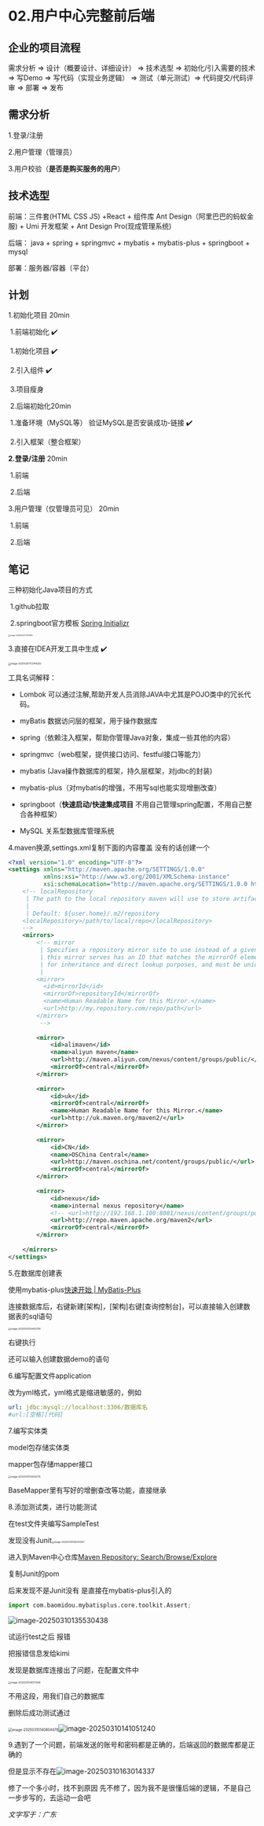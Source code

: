 

# 02.用户中心完整前后端

## 企业的项目流程

需求分析 => 设计（概要设计、详细设计） => 技术选型  => 初始化/引入需要的技术 => 写Demo => 写代码（实现业务逻辑） => 测试（单元测试）=> 代码提交/代码评审 => 部署 => 发布 

## 需求分析

1.登录/注册

2.用户管理（管理员）

3.用户校验（**是否是购买服务的用户**）

## 技术选型

前端：三件套(HTML CSS JS) +React + 组件库 Ant Design（阿里巴巴的蚂蚁金服) + Umi 开发框架  + Ant Design Pro(现成管理系统) 

后端： java + spring + springmvc + mybatis + mybatis-plus + springboot + mysql

部署：服务器/容器（平台）

## 计划

1.初始化项目 20min

​	1.前端初始化 ✔️

​		1.初始化项目 ✔️

​		2.引入组件 ✔️

​		3.项目瘦身

​	2.后端初始化20min

​		1.准备环境（MySQL等） 验证MySQL是否安装成功-链接 ✔️

​		2.引入框架（整合框架）

**2.登录/注册** 20min

​	1.前端

​	2.后端

3.用户管理（仅管理员可见） 20min

​	1.前端

​	2.后端



## 笔记

三种初始化Java项目的方式

​	1.github拉取

​	2.springboot官方模板 [Spring Initializr](https://start.spring.io/)

<img src="../.vuepress/public/blog_images/image-20250307172321180.png" alt="image-20250307172321180" style="zoom: 25%;" />

3.直接在IDEA开发工具中生成  ✔️

<img src="../.vuepress/public/blog_images/image-20250307172744293.png" alt="image-20250307172744293" style="zoom:33%;" />

工具名词解释：

- Lombok 可以通过注解,帮助开发人员消除JAVA中尤其是POJO类中的冗长代码。

- myBatis 数据访问层的框架，用于操作数据库

- spring（依赖注入框架，帮助你管理Java对象，集成一些其他的内容）

- springmvc（web框架，提供接口访问、festful接口等能力）

- mybatis (Java操作数据库的框架，持久层框架，对jdbc的封装)
- mybatis-plus（对mybatis的增强，不用写sql也能实现增删改查）
- springboot（**快速启动/快速集成项目** 不用自己管理spring配置，不用自己整合各种框架）
- MySQL 关系型数据库管理系统



4.maven换源,settings.xml复制下面的内容覆盖 没有的话创建一个 

```xml
<?xml version="1.0" encoding="UTF-8"?>
<settings xmlns="http://maven.apache.org/SETTINGS/1.0.0"
          xmlns:xsi="http://www.w3.org/2001/XMLSchema-instance"
          xsi:schemaLocation="http://maven.apache.org/SETTINGS/1.0.0 http://maven.apache.org/xsd/settings-1.0.0.xsd">
    <!-- localRepository
     | The path to the local repository maven will use to store artifacts.
     |
     | Default: ${user.home}/.m2/repository
    <localRepository>/path/to/local/repo</localRepository>
    -->
    <mirrors>
        <!-- mirror
         | Specifies a repository mirror site to use instead of a given repository. The repository that
         | this mirror serves has an ID that matches the mirrorOf element of this mirror. IDs are used
         | for inheritance and direct lookup purposes, and must be unique across the set of mirrors.
         |
        <mirror>
          <id>mirrorId</id>
          <mirrorOf>repositoryId</mirrorOf>
          <name>Human Readable Name for this Mirror.</name>
          <url>http://my.repository.com/repo/path</url>
        </mirror>
         -->
 
        <mirror>
            <id>alimaven</id>
            <name>aliyun maven</name>
            <url>http://maven.aliyun.com/nexus/content/groups/public/</url>
            <mirrorOf>central</mirrorOf>
        </mirror>
 
        <mirror>
            <id>uk</id>
            <mirrorOf>central</mirrorOf>
            <name>Human Readable Name for this Mirror.</name>
            <url>http://uk.maven.org/maven2/</url>
        </mirror>
 
        <mirror>
            <id>CN</id>
            <name>OSChina Central</name>
            <url>http://maven.oschina.net/content/groups/public/</url>
            <mirrorOf>central</mirrorOf>
        </mirror>
 
        <mirror>
            <id>nexus</id>
            <name>internal nexus repository</name>
            <!-- <url>http://192.168.1.100:8081/nexus/content/groups/public/</url>-->
            <url>http://repo.maven.apache.org/maven2</url>
            <mirrorOf>central</mirrorOf>
        </mirror>
 
    </mirrors>
</settings>

```

5.在数据库创建表

使用mybatis-plus[快速开始 | MyBatis-Plus](https://baomidou.com/getting-started/)

连接数据库后，右键新建[架构]，[架构]右键[查询控制台]，可以直接输入创建数据表的sql语句

<img src="../.vuepress/public/blog_images/image-20250310124412790.png" alt="image-20250310124412790" style="zoom:33%;" />

右键执行

还可以输入创建数据demo的语句

6.编写配置文件application

改为yml格式，yml格式是缩进敏感的，例如

```yml
url: jdbc:mysql://localhost:3306/数据库名
#url:[空格][代码]
```

7.编写实体类

model包存储实体类

mapper包存储mapper接口

<img src="../.vuepress/public/blog_images/image-20250310134025715.png" alt="image-20250310134025715" style="zoom:33%;" />

BaseMapper里有写好的增删查改等功能，直接继承

8.添加测试类，进行功能测试

在test文件夹编写SampleTest

发现没有Junit<img src="../.vuepress/public/blog_images/image-20250310135047267.png" alt="image-20250310135047267" style="zoom:33%;" />

进入到Maven中心仓库[Maven Repository: Search/Browse/Explore](https://mvnrepository.com/)

复制Junit的pom

后来发现不是Junit没有 是直接在mybatis-plus引入的

```python
import com.baomidou.mybatisplus.core.toolkit.Assert;
```

![image-20250310135530438](../.vuepress/public/blog_images/image-20250310135530438.png)

试运行test之后 报错

把报错信息发给kimi

发现是数据库连接出了问题，在配置文件中

<img src="../.vuepress/public/blog_images/image-20250310140717938.png" alt="image-20250310140717938" style="zoom: 33%;" />

不用这段，用我们自己的数据库

删除后成功测试通过

<img src="../.vuepress/public/blog_images/image-20250310140804478.png" alt="image-20250310140804478" style="zoom: 50%;" />![image-20250310141051240](../.vuepress/public/blog_images/image-20250310141051240.png)

9.遇到了一个问题，前端发送的账号和密码都是正确的，后端返回的数据库都是正确的

但是显示不存在![image-20250310163014337](../.vuepress/public/blog_images/image-20250310163014337.png)

修了一个多小时，找不到原因 先不修了，因为我不是很懂后端的逻辑，不是自己一步步写的，去运动一会吧

*文字写于：广东*

